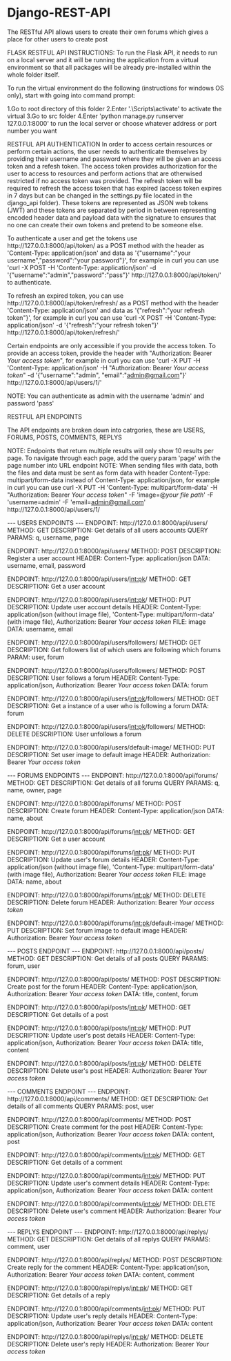 # Django-REST-API

The RESTful API allows users to create their own forums which gives a place for other users to create post

FLASK RESTFUL API INSTRUCTIONS: To run the Flask API, it needs to run on a local server and it will be running the application from a virtual environment so that all packages will be already pre-installed within the whole folder itself.

To run the virtual environment do the following (instructions for windows OS only), start with going into command prompt:

1.Go to root directory of this folder
2.Enter '.\Scripts\activate' to activate the virtual
3.Go to src folder
4.Enter 'python manage.py runserver 127.0.0.1:8000' to run the local server or choose whatever address or port number you want

RESTFUL API AUTHENTICATION
In order to access certain resources or perform certain actions, the user needs to authenticate themselves by providing their username and password where they will be given an access token and a refesh token. The access token provides authorization for the user to access to resources and perform actions that are otherwised restricted if no access token was provided. The refresh token will be required to refresh the access token that has expired (access token expires in 7 days but can be changed in the settings.py file located in the django_api folder). These tokens are represented as JSON web tokens (JWT) and these tokens are separated by period in between representing encoded header data and payload data with the signature to ensures that no one can create their own tokens and pretend to be someone else.

To authenticate a user and get the tokens use http:<span></span>//127.0.0.1:8000/api/token/ as a POST method with the header as 'Content-Type: application/json' and data as '{"username":"your username","password":"your password"}', for example in curl you can use 'curl -X POST -H 'Content-Type: application/json' -d '{"username":"admin","password":"pass"}' http:<span></span>//127.0.0.1:8000/api/token/' to authenticate. 

To refresh an expired token, you can use http:<span></span>//127.0.0.1:8000/api/token/refresh/ as a POST method with the header 'Content-Type: application/json' and data as '{"refresh":"your refresh token"}', for example in curl you can use 'curl -X POST -H 'Content-Type: application/json' -d '{"refresh":"your refresh token"}' http:<span></span>//127.0.0.1:8000/api/token/refresh/'

Certain endpoints are only accessible if you provide the access token. To provide an access token, provide the header with "Authorization: Bearer *Your access token*", for example in curl you can use 'curl -X PUT -H 'Content-Type: application/json' -H "Authorization: Bearer *Your access token*" -d '{"username":"admin", "email":"admin@gmail.com"}' http:<span></span>//127.0.0.1:8000/api/users/1/'

NOTE: You can authenticate as admin with the username 'admin' and password 'pass'

RESTFUL API ENDPOINTS

The API endpoints are broken down into catrgories, these are USERS, FORUMS, POSTS, COMMENTS, REPLYS

NOTE: Endpoints that return multiple results will only show 10 results per page. To navigate through each page, add the query param 'page' with the page number into URL endpoint
NOTE: When sending files with data, both the files and data must be sent as form data with header Content-Type: multipart/form-data instead of Content-Type: application/json, for example in curl you can use curl -X PUT -H 'Content-Type: multipart/form-data' -H "Authorization: Bearer *Your access token*" -F 'image=@*your file path*' -F 'username=admin' -F 'email=admin@gmail.com' http:<span></span>//127.0.0.1:8000/api/users/1/
 
--- USERS ENDPOINTS ---
ENDPOINT: http:<span></span>//127.0.0.1:8000/api/users/
METHOD: GET
DESCRIPTION: Get details of all users accounts
QUERY PARAMS: q, username, page

ENDPOINT: http:<span></span>//127.0.0.1:8000/api/users/
METHOD: POST
DESCRIPTION: Register a user account
HEADER: Content-Type: application/json
DATA: username, email, password

ENDPOINT: http:<span></span>//127.0.0.1:8000/api/users/<int:pk>/
METHOD: GET
DESCRIPTION: Get a user account

ENDPOINT: http:<span></span>//127.0.0.1:8000/api/users/<int:pk>/
METHOD: PUT
DESCRIPTION: Update user account details
HEADER: Content-Type: application/json (without image file), 'Content-Type: multipart/form-data' (with image file), Authorization: Bearer *Your access token*
FILE: image
DATA: username, email

ENDPOINT: http:<span></span>//127.0.0.1:8000/api/users/followers/
METHOD: GET
DESCRIPTION: Get followers list of which users are following which forums
PARAM: user, forum

ENDPOINT: http:<span></span>//127.0.0.1:8000/api/users/followers/
METHOD: POST
DESCRIPTION: User follows a forum
HEADER: Content-Type: application/json, Authorization: Bearer *Your access token*
DATA: forum

ENDPOINT: http:<span></span>//127.0.0.1:8000/api/users/<int:pk>/followers/
METHOD: GET
DESCRIPTION: Get a instance of a user who is following a forum
DATA: forum

ENDPOINT: http:<span></span>//127.0.0.1:8000/api/users/<int:pk>/followers/
METHOD: DELETE
DESCRIPTION: User unfollows a forum

ENDPOINT: http:<span></span>//127.0.0.1:8000/api/users/default-image/
METHOD: PUT
DESCRIPTION: Set user image to default image
HEADER: Authorization: Bearer *Your access token*

--- FORUMS ENDPOINTS ---
ENDPOINT: http:<span></span>//127.0.0.1:8000/api/forums/
METHOD: GET
DESCRIPTION: Get details of all forums
QUERY PARAMS: q, name, owner, page

ENDPOINT: http:<span></span>//127.0.0.1:8000/api/forums/
METHOD: POST
DESCRIPTION: Create forum
HEADER: Content-Type: application/json
DATA: name, about

ENDPOINT: http:<span></span>//127.0.0.1:8000/api/forums/<int:pk>/
METHOD: GET
DESCRIPTION: Get a user account

ENDPOINT: http:<span></span>//127.0.0.1:8000/api/forums/<int:pk>/
METHOD: PUT
DESCRIPTION: Update user's forum details
HEADER: Content-Type: application/json (without image file), 'Content-Type: multipart/form-data' (with image file), Authorization: Bearer *Your access token*
FILE: image
DATA: name, about

ENDPOINT: http:<span></span>//127.0.0.1:8000/api/forums/<int:pk>/
METHOD: DELETE
DESCRIPTION: Delete forum
HEADER: Authorization: Bearer *Your access token*

ENDPOINT: http:<span></span>//127.0.0.1:8000/api/forums/<int:pk>/default-image/
METHOD: PUT
DESCRIPTION: Set forum image to default image
HEADER: Authorization: Bearer *Your access token*

--- POSTS ENDPOINT ---
ENDPOINT: http:<span></span>//127.0.0.1:8000/api/posts/
METHOD: GET
DESCRIPTION: Get details of all posts
QUERY PARAMS: forum, user

ENDPOINT: http:<span></span>//127.0.0.1:8000/api/posts/
METHOD: POST
DESCRIPTION: Create post for the forum
HEADER: Content-Type: application/json, Authorization: Bearer *Your access token*
DATA: title, content, forum

ENDPOINT: http:<span></span>//127.0.0.1:8000/api/posts/<int:pk>/
METHOD: GET
DESCRIPTION: Get details of a post

ENDPOINT: http:<span></span>//127.0.0.1:8000/api/posts/<int:pk>/
METHOD: PUT
DESCRIPTION: Update user's post details
HEADER: Content-Type: application/json, Authorization: Bearer *Your access token*
DATA: title, content

ENDPOINT: http:<span></span>//127.0.0.1:8000/api/posts/<int:pk>/
METHOD: DELETE
DESCRIPTION: Delete user's post
HEADER: Authorization: Bearer *Your access token*

--- COMMENTS ENDPOINT ---
ENDPOINT: http:<span></span>//127.0.0.1:8000/api/comments/
METHOD: GET
DESCRIPTION: Get details of all comments
QUERY PARAMS: post, user

ENDPOINT: http:<span></span>//127.0.0.1:8000/api/comments/
METHOD: POST
DESCRIPTION: Create comment for the post
HEADER: Content-Type: application/json, Authorization: Bearer *Your access token*
DATA: content, post

ENDPOINT: http:<span></span>//127.0.0.1:8000/api/comments/<int:pk>/
METHOD: GET
DESCRIPTION: Get details of a comment

ENDPOINT: http:<span></span>//127.0.0.1:8000/api/comments/<int:pk>/
METHOD: PUT
DESCRIPTION: Update user's comment details
HEADER: Content-Type: application/json, Authorization: Bearer *Your access token*
DATA: content

ENDPOINT: http:<span></span>//127.0.0.1:8000/api/comments/<int:pk>/
METHOD: DELETE
DESCRIPTION: Delete user's comment
HEADER: Authorization: Bearer *Your access token*

--- REPLYS ENDPOINT ---
ENDPOINT: http:<span></span>//127.0.0.1:8000/api/replys/
METHOD: GET
DESCRIPTION: Get details of all replys
QUERY PARAMS: comment, user

ENDPOINT: http:<span></span>//127.0.0.1:8000/api/replys/
METHOD: POST
DESCRIPTION: Create reply for the comment
HEADER: Content-Type: application/json, Authorization: Bearer *Your access token*
DATA: content, comment

ENDPOINT: http:<span></span>//127.0.0.1:8000/api/replys/<int:pk>/
METHOD: GET
DESCRIPTION: Get details of a reply

ENDPOINT: http:<span></span>//127.0.0.1:8000/api/comments/<int:pk>/
METHOD: PUT
DESCRIPTION: Update user's reply details
HEADER: Content-Type: application/json, Authorization: Bearer *Your access token*
DATA: content

ENDPOINT: http:<span></span>//127.0.0.1:8000/api/replys/<int:pk>/
METHOD: DELETE
DESCRIPTION: Delete user's reply
HEADER: Authorization: Bearer *Your access token*

